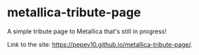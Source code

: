 # metallica-tribute-page
A simple tribute page to Metallica that's still in progress!

Link to the site: https://pepev10.github.io/metallica-tribute-page/.
